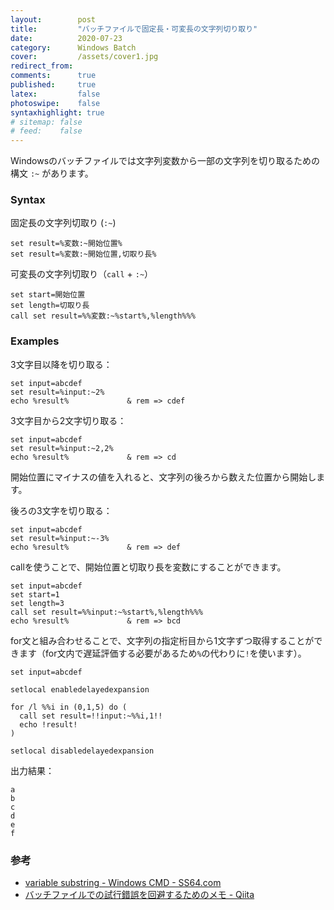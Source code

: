 ```yaml
---
layout:        post
title:         "バッチファイルで固定長・可変長の文字列切り取り"
date:          2020-07-23
category:      Windows Batch
cover:         /assets/cover1.jpg
redirect_from:
comments:      true
published:     true
latex:         false
photoswipe:    false
syntaxhighlight: true
# sitemap: false
# feed:    false
---
```


Windowsのバッチファイルでは文字列変数から一部の文字列を切り取るための構文 `:~` があります。

### Syntax

固定長の文字列切取り (`:~`)

```batch
set result=%変数:~開始位置%
set result=%変数:~開始位置,切取り長%
```

可変長の文字列切取り（`call` + `:~`）

```batch
set start=開始位置
set length=切取り長
call set result=%%変数:~%start%,%length%%%
```

### Examples

3文字目以降を切り取る：

```batch
set input=abcdef
set result=%input:~2%
echo %result%             & rem => cdef
```

3文字目から2文字切り取る：

```batch
set input=abcdef
set result=%input:~2,2%
echo %result%             & rem => cd
```

開始位置にマイナスの値を入れると、文字列の後ろから数えた位置から開始します。

後ろの3文字を切り取る：

```batch
set input=abcdef
set result=%input:~-3%
echo %result%             & rem => def
```

callを使うことで、開始位置と切取り長を変数にすることができます。

```batch
set input=abcdef
set start=1
set length=3
call set result=%%input:~%start%,%length%%%
echo %result%             & rem => bcd
```

for文と組み合わせることで、文字列の指定桁目から1文字ずつ取得することができます（for文内で遅延評価する必要があるため`%`の代わりに`!`を使います）。

```batch
set input=abcdef

setlocal enabledelayedexpansion

for /l %%i in (0,1,5) do (
  call set result=!!input:~%%i,1!!
  echo !result!
)

setlocal disabledelayedexpansion
```

出力結果：

```output
a
b
c
d
e
f
```

### 参考

- [variable substring - Windows CMD - SS64.com](https://ss64.com/nt/syntax-substring.html)
- [バッチファイルでの試行錯誤を回避するためのメモ - Qiita](https://qiita.com/yz2cm/items/8058d503a1b84688af09#%E6%96%87%E5%AD%97%E5%88%97%E3%81%AE%E5%88%87%E5%87%BA%E3%81%97)
